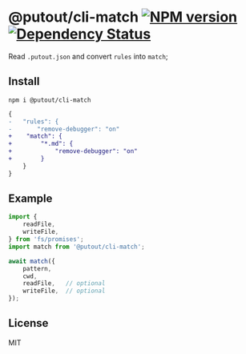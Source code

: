# @putout/cli-match [![NPM version][NPMIMGURL]][NPMURL] [![Dependency Status][DependencyStatusIMGURL]][DependencyStatusURL]

[NPMIMGURL]: https://img.shields.io/npm/v/@putout/cli-match.svg?style=flat&longCache=true
[NPMURL]: https://npmjs.org/package/@putout/cli-match "npm"
[DependencyStatusURL]: https://david-dm.org/coderaiser/putout?path=packages/cli-match
[DependencyStatusIMGURL]: https://david-dm.org/coderaiser/putout.svg?path=packages/cli-match

Read `.putout.json` and convert `rules`  into `match`;

## Install

```
npm i @putout/cli-match
```

```diff
{
-   "rules": {
-       "remove-debugger": "on"
+    "match": {
+        "*.md": {
+            "remove-debugger": "on"
+        }
    }
}
```

## Example

```js
import {
    readFile,
    writeFile,
} from 'fs/promises';
import match from '@putout/cli-match';

await match({
    pattern,
    cwd,
    readFile,   // optional
    writeFile,  // optional
});
```

## License

MIT
